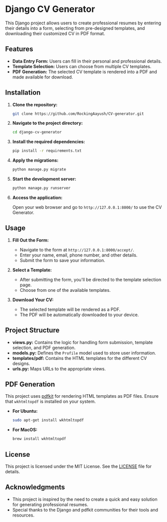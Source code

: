# Django CV Generator

This Django project allows users to create professional resumes by entering their details into a form, selecting from pre-designed templates, and downloading their customized CV in PDF format.

## Features

- **Data Entry Form:** Users can fill in their personal and professional details.
- **Template Selection:** Users can choose from multiple CV templates.
- **PDF Generation:** The selected CV template is rendered into a PDF and made available for download.

## Installation

1. **Clone the repository:**

    ```bash
    git clone https://github.com/RockingAayush/CV-generator.git
    ```

2. **Navigate to the project directory:**

    ```bash
    cd django-cv-generator
    ```

3. **Install the required dependencies:**

    ```bash
    pip install -r requirements.txt
    ```

4. **Apply the migrations:**

    ```bash
    python manage.py migrate
    ```

5. **Start the development server:**

    ```bash
    python manage.py runserver
    ```

6. **Access the application:**

    Open your web browser and go to `http://127.0.0.1:8000/` to use the CV Generator.

## Usage

1. **Fill Out the Form:**
   - Navigate to the form at `http://127.0.0.1:8000/accept/`.
   - Enter your name, email, phone number, and other details.
   - Submit the form to save your information.

2. **Select a Template:**
   - After submitting the form, you'll be directed to the template selection page.
   - Choose from one of the available templates.

3. **Download Your CV:**
   - The selected template will be rendered as a PDF.
   - The PDF will be automatically downloaded to your device.

## Project Structure

- **views.py:** Contains the logic for handling form submission, template selection, and PDF generation.
- **models.py:** Defines the `Profile` model used to store user information.
- **templates/pdf:** Contains the HTML templates for the different CV designs.
- **urls.py:** Maps URLs to the appropriate views.

## PDF Generation

This project uses [pdfkit](https://pypi.org/project/pdfkit/) for rendering HTML templates as PDF files. Ensure that `wkhtmltopdf` is installed on your system.

- **For Ubuntu:**

    ```bash
    sudo apt-get install wkhtmltopdf
    ```

- **For MacOS:**

    ```bash
    brew install wkhtmltopdf
    ```

## License

This project is licensed under the MIT License. See the [LICENSE](LICENSE) file for details.

## Acknowledgments

- This project is inspired by the need to create a quick and easy solution for generating professional resumes.
- Special thanks to the Django and pdfkit communities for their tools and resources.

